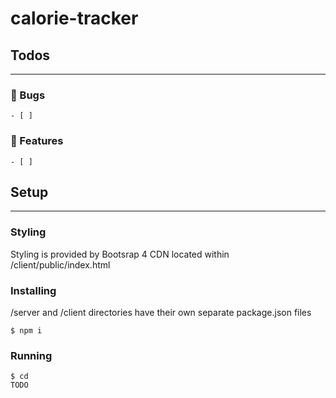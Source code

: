 # calorie-tracker

## Todos
---
### 🐛 Bugs
    - [ ] 


### 🚀 Features
    - [ ]   
  

## Setup
---

### Styling
Styling is provided by Bootsrap 4 CDN located within /client/public/index.html

### Installing
/server and /client directories have their own separate package.json files
```shell
$ npm i
```

### Running
```shell
$ cd 
TODO
```
